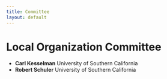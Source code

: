 ```yaml
---
title: Committee
layout: default
---
```


# Local Organization Committee
- **Carl Kesselman** University of Southern California
- **Robert Schuler** University of Southern California
